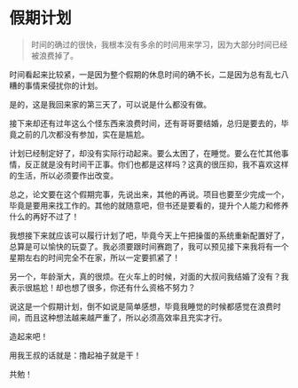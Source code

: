 # 假期计划

> 时间的确过的很快，我根本没有多余的时间用来学习，因为大部分时间已经被浪费掉了。

时间看起来比较紧，一是因为整个假期的休息时间的确不长，二是因为总有乱七八糟的事情来侵扰你的计划。

是的，这是我回来家的第三天了，可以说是什么都没有做。

接下来却还有过年这么个怪东西来浪费时间，还有哥哥要结婚，总归是要去的，毕竟之前的几次都没有参加，实在是尴尬。

计划已经制定好了，却没有实际行动起来。要么太困了，在睡觉。要么在忙其他事情，反正就是没有时间干正事。你们也都是这样吗？这真的很压抑，我不喜欢这样的生活，所以必须要作出改变。

总之，论文要在这个假期完事，先说出来，其他的再说。项目也要至少完成一个，毕竟是要用来找工作的。其他的就随意吧，但书还是要看的，提升个人能力和修养什么的再好不过了！

我想接下来就应该可以履行计划了吧，毕竟今天上午把操蛋的系统重新配置好了，总算是可以愉快的玩耍了。我必须要跟时间赛跑了，我可以预见接下来我将有一个星期左右的时间完全不在家，所以一定要抓紧了！

另一个，年龄渐大，真的很烦。在火车上的时候，对面的大叔问我结婚了没有？我表示很尴尬！却也想了很多，你还有什么资格不努力？

说这是一个假期计划，倒不如说是简单感想，毕竟我睡觉的时候都感觉在浪费时间，而且这种想法越来越严重了，所以必须高效率且充实才行。

造起来吧！

用我王叔的话就是：撸起袖子就是干！

共勉！

